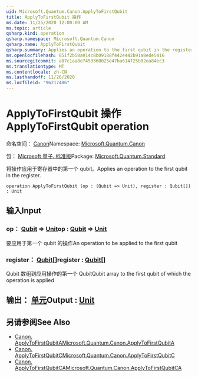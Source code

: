 ```yaml
---
uid: Microsoft.Quantum.Canon.ApplyToFirstQubit
title: ApplyToFirstQubit 操作
ms.date: 11/25/2020 12:00:00 AM
ms.topic: article
qsharp.kind: operation
qsharp.namespace: Microsoft.Quantum.Canon
qsharp.name: ApplyToFirstQubit
qsharp.summary: Applies an operation to the first qubit in the register.
ms.openlocfilehash: 851f2b58a914c8b09188f442e442b91a8ede5416
ms.sourcegitcommit: a87c1aa8e7453360025e47ba614f25b02ea84ec3
ms.translationtype: MT
ms.contentlocale: zh-CN
ms.lasthandoff: 11/26/2020
ms.locfileid: "96217486"
---
```

# <a name="applytofirstqubit-operation"></a><span data-ttu-id="e757b-102">ApplyToFirstQubit 操作</span><span class="sxs-lookup"><span data-stu-id="e757b-102">ApplyToFirstQubit operation</span></span>

<span data-ttu-id="e757b-103">命名空间： [Canon](xref:Microsoft.Quantum.Canon)</span><span class="sxs-lookup"><span data-stu-id="e757b-103">Namespace: [Microsoft.Quantum.Canon](xref:Microsoft.Quantum.Canon)</span></span>

<span data-ttu-id="e757b-104">包： [Microsoft 量子. 标准版](https://nuget.org/packages/Microsoft.Quantum.Standard)</span><span class="sxs-lookup"><span data-stu-id="e757b-104">Package: [Microsoft.Quantum.Standard](https://nuget.org/packages/Microsoft.Quantum.Standard)</span></span>


<span data-ttu-id="e757b-105">将操作应用于寄存器中的第一个 qubit。</span><span class="sxs-lookup"><span data-stu-id="e757b-105">Applies an operation to the first qubit in the register.</span></span>

```qsharp
operation ApplyToFirstQubit (op : (Qubit => Unit), register : Qubit[]) : Unit
```


## <a name="input"></a><span data-ttu-id="e757b-106">输入</span><span class="sxs-lookup"><span data-stu-id="e757b-106">Input</span></span>

### <a name="op--qubit--unit"></a><span data-ttu-id="e757b-107">op： [Qubit](xref:microsoft.quantum.lang-ref.qubit) => [Unit](xref:microsoft.quantum.lang-ref.unit)</span><span class="sxs-lookup"><span data-stu-id="e757b-107">op : [Qubit](xref:microsoft.quantum.lang-ref.qubit) => [Unit](xref:microsoft.quantum.lang-ref.unit)</span></span> 

<span data-ttu-id="e757b-108">要应用于第一个 qubit 的操作</span><span class="sxs-lookup"><span data-stu-id="e757b-108">An operation to be applied to the first qubit</span></span>


### <a name="register--qubit"></a><span data-ttu-id="e757b-109">register： [Qubit](xref:microsoft.quantum.lang-ref.qubit)[]</span><span class="sxs-lookup"><span data-stu-id="e757b-109">register : [Qubit](xref:microsoft.quantum.lang-ref.qubit)[]</span></span>

<span data-ttu-id="e757b-110">Qubit 数组到应用操作的第一个 Qubit</span><span class="sxs-lookup"><span data-stu-id="e757b-110">Qubit array to the first qubit of which the operation is applied</span></span>



## <a name="output--unit"></a><span data-ttu-id="e757b-111">输出： [单元](xref:microsoft.quantum.lang-ref.unit)</span><span class="sxs-lookup"><span data-stu-id="e757b-111">Output : [Unit](xref:microsoft.quantum.lang-ref.unit)</span></span>



## <a name="see-also"></a><span data-ttu-id="e757b-112">另请参阅</span><span class="sxs-lookup"><span data-stu-id="e757b-112">See Also</span></span>

- [<span data-ttu-id="e757b-113">Canon. ApplyToFirstQubitA</span><span class="sxs-lookup"><span data-stu-id="e757b-113">Microsoft.Quantum.Canon.ApplyToFirstQubitA</span></span>](xref:Microsoft.Quantum.Canon.ApplyToFirstQubitA)
- [<span data-ttu-id="e757b-114">Canon. ApplyToFirstQubitC</span><span class="sxs-lookup"><span data-stu-id="e757b-114">Microsoft.Quantum.Canon.ApplyToFirstQubitC</span></span>](xref:Microsoft.Quantum.Canon.ApplyToFirstQubitC)
- [<span data-ttu-id="e757b-115">Canon. ApplyToFirstQubitCA</span><span class="sxs-lookup"><span data-stu-id="e757b-115">Microsoft.Quantum.Canon.ApplyToFirstQubitCA</span></span>](xref:Microsoft.Quantum.Canon.ApplyToFirstQubitCA)